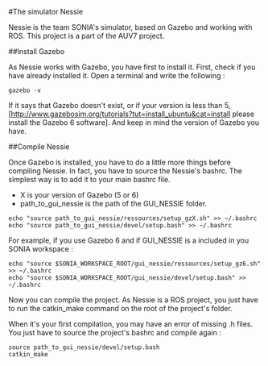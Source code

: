 #The simulator Nessie

Nessie is the team SONIA's simulator, based on Gazebo and working with ROS. This project is a part of the AUV7 project.

##Install Gazebo

As Nessie works with Gazebo, you have first to install it. First, check if you have already installed it. Open a terminal and write the following : 

```
gazebo -v
```

If it says that Gazebo doesn't exist, or if your version is less than 5, [http://www.gazebosim.org/tutorials?tut=install_ubuntu&cat=install please install the Gazebo 6 software].
And keep in mind the version of Gazebo you have.

##Compile Nessie

Once Gazebo is installed, you have to do a little more things before compiling Nessie. 
In fact, you have to source the Nessie's bashrc. The simplest way is to add it to your main bashrc file.

- X is your version of Gazebo (5 or 6)
- path_to_gui_nessie is the path of the GUI_NESSIE folder.

```
echo "source path_to_gui_nessie/ressources/setup_gzX.sh" >> ~/.bashrc
echo "source path_to_gui_nessie/devel/setup.bash" >> ~/.bashrc
```

For example, if you use Gazebo 6 and if GUI_NESSIE is a included in you SONIA workspace :

```
echo "source $SONIA_WORKSPACE_ROOT/gui_nessie/ressources/setup_gz6.sh" >> ~/.bashrc
echo "source $SONIA_WORKSPACE_ROOT/gui_nessie/devel/setup.bash" >> ~/.bashrc
```

Now you can compile the project. As Nessie is a ROS project, you just have to run the catkin_make command on the root of the project's folder.

When it's your first compilation, you may have an error of missing .h files. You just have to source the project's bashrc and compile again :

```
source path_to_gui_nessie/devel/setup.bash
catkin_make
```